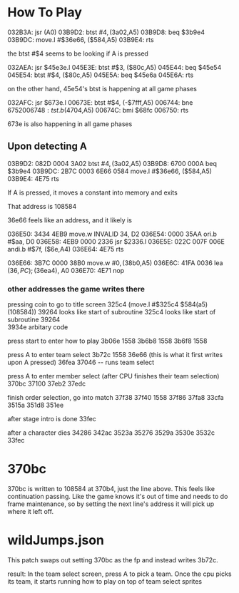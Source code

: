# How To Play

032B3A: jsr (A0)
03B9D2: btst #$4, ($3a02,A5)
03B9D8: beq $3b9e4
03B9DC: move.l #$36e66, ($584,A5)
03B9E4: rts

the btst #$4 seems to be looking if A is pressed

032AEA: jsr $45e3e.l
045E3E: btst #$3, ($80c,A5)
045E44: beq $45e54
045E54: btst #$4, ($80c,A5)
045E5A: beq $45e6a
045E6A: rts

on the other hand, 45e54's btst is happening at all game phases

032AFC: jsr $673e.l
00673E: btst #$4, (-$7fff,A5)
006744: bne $6752
006748: tst.b ($4704,A5)
00674C: bmi $68fc
006750: rts

673e is also happening in all game phases

## Upon detecting A

03B9D2: 082D 0004 3A02 btst #$4, ($3a02,A5)
03B9D8: 6700 000A beq $3b9e4
03B9DC: 2B7C 0003 6E66 0584 move.l #$36e66, ($584,A5)
03B9E4: 4E75 rts

If A is pressed, it moves a constant into memory and exits

That address is 108584

36e66 feels like an address, and it likely is

036E50: 3434 4EB9 move.w INVALID 34, D2
036E54: 0000 35AA ori.b #$aa, D0
036E58: 4EB9 0000 2336 jsr $2336.l
036E5E: 022C 007F 006E andi.b #$7f, ($6e,A4)
036E64: 4E75 rts

036E66: 3B7C 0000 38B0 move.w #$0, ($38b0,A5)
036E6C: 41FA 0036 lea ($36,PC) ; ($36ea4), A0
036E70: 4E71 nop

### other addresses the game writes there

pressing coin to go to title screen
325c4 (move.l #$325c4 $584(a5) (108584))
39264 looks like start of subroutine
325c4 looks like start of subroutine
39264  
3934e arbitary code

press start to enter how to play
3b06e
1558
3b6b8
1558
3b6f8
1558

press A to enter team select
3b72c
1558
36e66 (this is what it first writes upon A pressed)
36fea
37046 -- runs team select

press A to enter member select
(after CPU finishes their team selection)
370bc
37100
37eb2
37edc

finish order selection, go into match
37f38
37f40
1558
37f86
37fa8
33cfa
3515a
351d8
351ee

after stage intro is done
33fec

after a character dies
34286
342ac
3523a
35276
3529a
3530e
3532c
33fec

# 370bc

370bc is written to 108584 at 370b4, just the line above. This feels like continuation passing. Like the game knows it's out of time and needs to do frame maintenance, so by setting the next line's address it will pick up where it left off.

# wildJumps.json

This patch swaps out setting 370bc as the fp and instead writes 3b72c.

result: In the team select screen, press A to pick a team. Once the cpu picks its team, it starts running how to play on top of team select sprites
